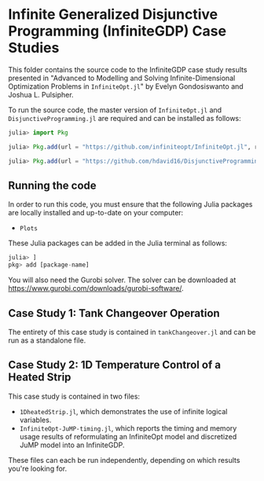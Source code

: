 # Infinite Generalized Disjunctive Programming (InfiniteGDP) Case Studies
This folder contains the source code to the InfiniteGDP case study results presented in "Advanced to Modelling and Solving Infinite-Dimensional Optimization Problems in `InfiniteOpt.jl`" by Evelyn Gondosiswanto and Joshua L. Pulsipher.

To run the source code, the master version of `InfiniteOpt.jl` and `DisjunctiveProgramming.jl` are required and can be installed as follows:

```julia
julia> import Pkg

julia> Pkg.add(url = "https://github.com/infiniteopt/InfiniteOpt.jl", rev = "master")

julia> Pkg.add(url = "https://github.com/hdavid16/DisjunctiveProgramming.jl", rev = "infiniteopt_ext")
```

## Running the code
In order to run this code, you must ensure that the following Julia packages are locally installed and up-to-date on your computer:
- `Plots`

These Julia packages can be added in the Julia terminal as follows:
```julia
julia> ]
pkg> add [package-name]
```

You will also need the Gurobi solver. The solver can be downloaded at https://www.gurobi.com/downloads/gurobi-software/.

## Case Study 1: Tank Changeover Operation
The entirety of this case study is contained in `tankChangeover.jl` and can be run as a standalone file.

## Case Study 2: 1D Temperature Control of a Heated Strip
This case study is contained in two files: 
- `1DheatedStrip.jl`, which demonstrates the use of infinite logical variables.
- `InfiniteOpt-JuMP-timing.jl`, which reports the timing and memory usage results of reformulating an InfiniteOpt model and discretized JuMP model into an InfiniteGDP.

These files can each be run independently, depending on which results you're looking for.
